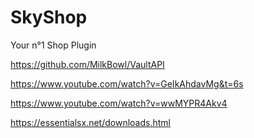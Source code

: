 # SkyShop
Your n°1 Shop Plugin

https://github.com/MilkBowl/VaultAPI

https://www.youtube.com/watch?v=GeIkAhdavMg&t=6s

https://www.youtube.com/watch?v=wwMYPR4Akv4

https://essentialsx.net/downloads.html
